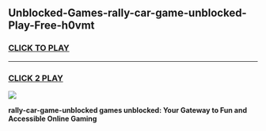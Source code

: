 
## Unblocked-Games-rally-car-game-unblocked-Play-Free-h0vmt
<h3>
<a href="https://premium76.site?title=rally-car-game-unblocked&ref=23A">CLICK TO PLAY</a></h3>
<hr>

<h3>
<a href="https://premium76.site?title=rally-car-game-unblocked&ref=23A">CLICK 2 PLAY</a>
  
</h3>

<a href="https://premium76.site?title=rally-car-game-unblocked&ref=23A"><img src="https://clearcache.store/games.png"></a>


**rally-car-game-unblocked games unblocked: Your Gateway to Fun and Accessible Online Gaming**
